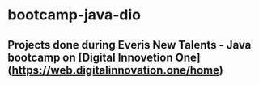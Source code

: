 # bootcamp-java-dio
## Projects done during Everis New Talents - Java bootcamp on [Digital Innovetion One] (https://web.digitalinnovation.one/home)
